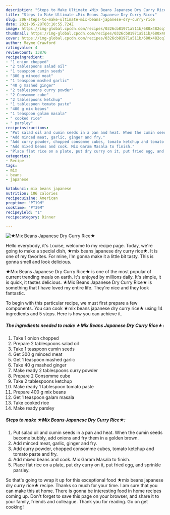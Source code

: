 ```yaml
---
description: "Steps to Make Ultimate ★Mix Beans Japanese Dry Curry Rice★"
title: "Steps to Make Ultimate ★Mix Beans Japanese Dry Curry Rice★"
slug: 206-steps-to-make-ultimate-mix-beans-japanese-dry-curry-rice
date: 2021-05-28T03:10:55.724Z
image: https://img-global.cpcdn.com/recipes/0326cb81971a511b/680x482cq70/mix-beans-japanese-dry-curry-rice-recipe-main-photo.jpg
thumbnail: https://img-global.cpcdn.com/recipes/0326cb81971a511b/680x482cq70/mix-beans-japanese-dry-curry-rice-recipe-main-photo.jpg
cover: https://img-global.cpcdn.com/recipes/0326cb81971a511b/680x482cq70/mix-beans-japanese-dry-curry-rice-recipe-main-photo.jpg
author: Mayme Crawford
ratingvalue: 4
reviewcount: 13876
recipeingredient:
- "1 onion chopped"
- "2 tablespoons salad oil"
- "1 teaspoon cumin seeds"
- "300 g minced meat"
- "1 teaspoon mashed garlic"
- "40 g mashed ginger"
- "2 tablespoons curry powder"
- "2 Consomme cube"
- "2 tablespoons ketchup"
- "1 tablespoon tomato paste"
- "400 g mix beans"
- "1 teaspoon galam masala"
- " cooked rice"
- " parsley"
recipeinstructions:
- "Put salad oil and cumin seeds in a pan and heat. When the cumin seeds become bubbly, add onions and fry them in a golden brown."
- "Add minced meat, garlic, ginger and fry."
- "Add curry powder, chopped consomme cubes, tomato ketchup and tomato paste and fry."
- "Add mixed beans and cook. Mix Garam Masala to finish."
- "Place flat rice on a plate, put dry curry on it, put fried egg, and sprinkle parsley."
categories:
- Recipe
tags:
- mix
- beans
- japanese

katakunci: mix beans japanese 
nutrition: 106 calories
recipecuisine: American
preptime: "PT19M"
cooktime: "PT39M"
recipeyield: "1"
recipecategory: Dinner

---
```



![★Mix Beans Japanese Dry Curry Rice★](https://img-global.cpcdn.com/recipes/0326cb81971a511b/680x482cq70/mix-beans-japanese-dry-curry-rice-recipe-main-photo.jpg)

Hello everybody, it's Louise, welcome to my recipe page. Today, we're going to make a special dish, ★mix beans japanese dry curry rice★. It is one of my favorites. For mine, I'm gonna make it a little bit tasty. This is gonna smell and look delicious.

★Mix Beans Japanese Dry Curry Rice★ is one of the most popular of current trending meals on earth. It's enjoyed by millions daily. It's simple, it is quick, it tastes delicious. ★Mix Beans Japanese Dry Curry Rice★ is something that I have loved my entire life. They're nice and they look fantastic.




To begin with this particular recipe, we must first prepare a few components. You can cook ★mix beans japanese dry curry rice★ using 14 ingredients and 5 steps. Here is how you can achieve it.

<!--inarticleads1-->

##### The ingredients needed to make ★Mix Beans Japanese Dry Curry Rice★:

1. Take 1 onion chopped
1. Prepare 2 tablespoons salad oil
1. Take 1 teaspoon cumin seeds
1. Get 300 g minced meat
1. Get 1 teaspoon mashed garlic
1. Take 40 g mashed ginger
1. Make ready 2 tablespoons curry powder
1. Prepare 2 Consomme cube
1. Take 2 tablespoons ketchup
1. Make ready 1 tablespoon tomato paste
1. Prepare 400 g mix beans
1. Get 1 teaspoon galam masala
1. Take  cooked rice
1. Make ready  parsley




<!--inarticleads2-->

##### Steps to make ★Mix Beans Japanese Dry Curry Rice★:

1. Put salad oil and cumin seeds in a pan and heat. When the cumin seeds become bubbly, add onions and fry them in a golden brown.
1. Add minced meat, garlic, ginger and fry.
1. Add curry powder, chopped consomme cubes, tomato ketchup and tomato paste and fry.
1. Add mixed beans and cook. Mix Garam Masala to finish.
1. Place flat rice on a plate, put dry curry on it, put fried egg, and sprinkle parsley.




So that's going to wrap it up for this exceptional food ★mix beans japanese dry curry rice★ recipe. Thanks so much for your time. I am sure that you can make this at home. There is gonna be interesting food in home recipes coming up. Don't forget to save this page on your browser, and share it to your family, friends and colleague. Thank you for reading. Go on get cooking!
